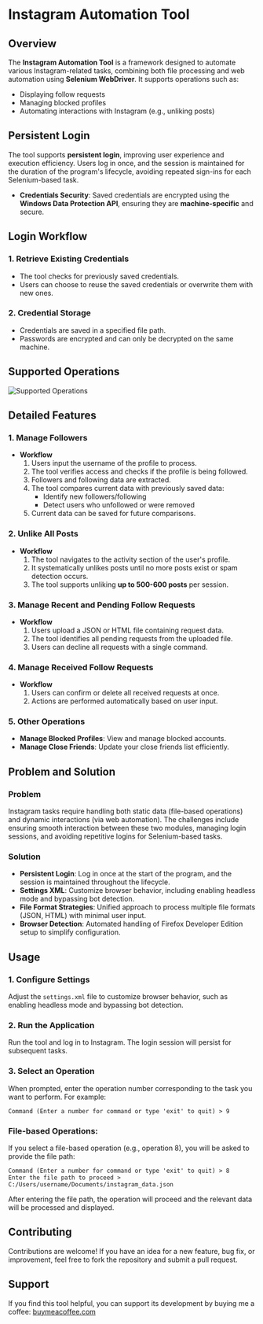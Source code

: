 # Instagram Automation Tool

## Overview

The **Instagram Automation Tool** is a framework designed to automate various Instagram-related tasks, combining both file processing and web automation using **Selenium WebDriver**. It supports operations such as:

- Displaying follow requests
- Managing blocked profiles
- Automating interactions with Instagram (e.g., unliking posts)

## Persistent Login

The tool supports **persistent login**, improving user experience and execution efficiency. Users log in once, and the session is maintained for the duration of the program's lifecycle, avoiding repeated sign-ins for each Selenium-based task.

- **Credentials Security**: Saved credentials are encrypted using the **Windows Data Protection API**, ensuring they are **machine-specific** and secure.

## Login Workflow

### 1. Retrieve Existing Credentials
- The tool checks for previously saved credentials.
- Users can choose to reuse the saved credentials or overwrite them with new ones.

### 2. Credential Storage
- Credentials are saved in a specified file path.
- Passwords are encrypted and can only be decrypted on the same machine.

## Supported Operations

![Supported Operations](https://github.com/user-attachments/assets/3b743953-eaf4-4777-8790-eea5eb47fc3c)

## Detailed Features

### 1. Manage Followers
- **Workflow**
  1. Users input the username of the profile to process.
  2. The tool verifies access and checks if the profile is being followed.
  3. Followers and following data are extracted.
  4. The tool compares current data with previously saved data:
     - Identify new followers/following
     - Detect users who unfollowed or were removed
  5. Current data can be saved for future comparisons.

### 2. Unlike All Posts
- **Workflow**
  1. The tool navigates to the activity section of the user's profile.
  2. It systematically unlikes posts until no more posts exist or spam detection occurs.
  3. The tool supports unliking **up to 500-600 posts** per session.

### 3. Manage Recent and Pending Follow Requests
- **Workflow**
  1. Users upload a JSON or HTML file containing request data.
  2. The tool identifies all pending requests from the uploaded file.
  3. Users can decline all requests with a single command.

### 4. Manage Received Follow Requests
- **Workflow**
  1. Users can confirm or delete all received requests at once.
  2. Actions are performed automatically based on user input.

### 5. Other Operations

- **Manage Blocked Profiles**: View and manage blocked accounts.
- **Manage Close Friends**: Update your close friends list efficiently.

## Problem and Solution

### Problem
Instagram tasks require handling both static data (file-based operations) and dynamic interactions (via web automation). The challenges include ensuring smooth interaction between these two modules, managing login sessions, and avoiding repetitive logins for Selenium-based tasks.

### Solution
- **Persistent Login**: Log in once at the start of the program, and the session is maintained throughout the lifecycle.
- **Settings XML**: Customize browser behavior, including enabling headless mode and bypassing bot detection.
- **File Format Strategies**: Unified approach to process multiple file formats (JSON, HTML) with minimal user input.
- **Browser Detection**: Automated handling of Firefox Developer Edition setup to simplify configuration.

## Usage

### 1. Configure Settings
Adjust the `settings.xml` file to customize browser behavior, such as enabling headless mode and bypassing bot detection.

### 2. Run the Application
Run the tool and log in to Instagram. The login session will persist for subsequent tasks.

### 3. Select an Operation
When prompted, enter the operation number corresponding to the task you want to perform. For example:

```
Command (Enter a number for command or type 'exit' to quit) > 9
```

### File-based Operations:
If you select a file-based operation (e.g., operation 8), you will be asked to provide the file path:

```
Command (Enter a number for command or type 'exit' to quit) > 8
Enter the file path to proceed > C:/Users/username/Documents/instagram_data.json
```

After entering the file path, the operation will proceed and the relevant data will be processed and displayed.

## Contributing

Contributions are welcome! If you have an idea for a new feature, bug fix, or improvement, feel free to fork the repository and submit a pull request.

## Support
If you find this tool helpful, you can support its development by buying me a coffee: [buymeacoffee.com](https://www.buymeacoffee.com/ahmadovmahammad)
